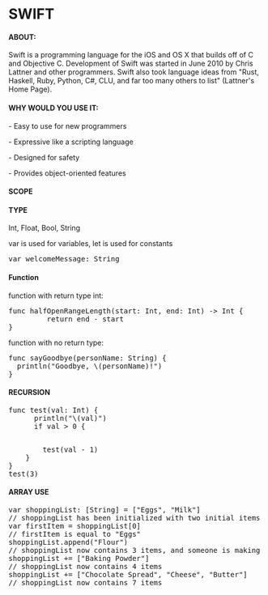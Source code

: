 <h1>SWIFT</h1>

<h4>ABOUT:</h4>
<p>Swift is a programming language for the iOS and OS X that builds off of C and Objective C. Development of Swift was started in June 2010 by Chris Lattner and other programmers. Swift also took language ideas from "Rust, Haskell, Ruby, Python, C#, CLU, and far too many others to list" (Lattner's Home Page). </p>

<h4>WHY WOULD YOU USE IT:</h4>
<p> - Easy to use for new programmers </p>
<p> - Expressive like a scripting language </p>
<p> - Designed for safety </p>
<p> - Provides object-oriented features </p>

<h4>SCOPE</h4>
<p> </p>

<h4>TYPE</h4>
<p>Int, Float, Bool, String</p>
<p>var is used for variables, let is used for constants</p>
<pre>var welcomeMessage: String</pre>

<h4>Function</h4>
<p>function with return type int:</p>
<pre>func halfOpenRangeLength(start: Int, end: Int) -> Int {
         return end - start
}</pre>
<p>function with no return type:</p>
<pre>func sayGoodbye(personName: String) {
  println("Goodbye, \(personName)!")
}</pre>

<h4>RECURSION</h4>
<pre>func test(val: Int) {
      println("\(val)")
      if val > 0 {</p>
        test(val - 1)
    }
}
test(3)</pre>

<h4>ARRAY USE</h4>
<pre>var shoppingList: [String] = ["Eggs", "Milk"]
// shoppingList has been initialized with two initial items
var firstItem = shoppingList[0] 
// firstItem is equal to "Eggs" 
shoppingList.append("Flour")
// shoppingList now contains 3 items, and someone is making pancakes
shoppingList += ["Baking Powder"]
// shoppingList now contains 4 items
shoppingList += ["Chocolate Spread", "Cheese", "Butter"]
// shoppingList now contains 7 items</pre>
